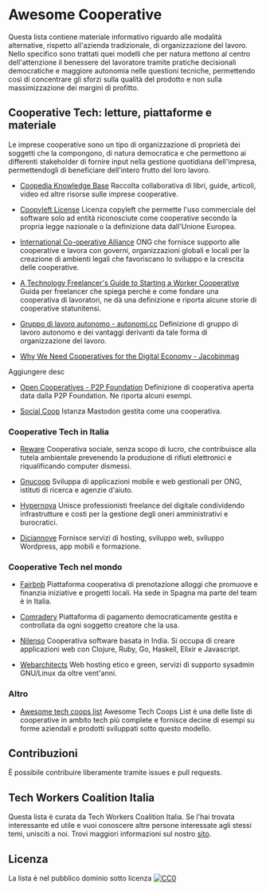 # Awesome Cooperative
 
Questa lista contiene materiale informativo riguardo alle modalità alternative, rispetto all'azienda tradizionale, di organizzazione del lavoro. Nello specifico sono trattati quei modelli che per natura mettono al centro dell'attenzione il benessere del lavoratore tramite pratiche decisionali democratiche e maggiore autonomia nelle questioni tecniche, permettendo così di concentrare gli sforzi sulla qualità del prodotto e non sulla massimizzazione dei margini di profitto.

## Cooperative Tech: letture, piattaforme e materiale

Le imprese cooperative sono un tipo di organizzazione di proprietà dei soggetti che la compongono, di natura democratica e che permettono ai differenti stakeholder di fornire input nella gestione quotidiana dell'impresa, permettendogli di beneficiare dell'intero frutto del loro lavoro.

* [Coopedia Knowledge Base](https://coopedia.starter.coop)
Raccolta collaborativa di libri, guide, articoli, video ed altre risorse sulle imprese cooperative.

* [Coopyleft License](https://wiki.coopcycle.org/en:license)
Licenza copyleft che permette l'uso commerciale del software solo ad entità riconosciute come cooperative secondo la propria legge nazionale o la definizione data dall'Unione Europea.

* [International Co-operative Alliance](https://www.ica.coop/en)
ONG che fornisce supporto alle cooperative e lavora con governi, organizzazioni globali e locali per la creazione di ambienti legali che favoriscano lo sviluppo e la crescita delle cooperative.

* [A Technology Freelancer's Guide to Starting a Worker Cooperative](https://techworker.coop/resources/technology-freelancers-guide-starting-worker-cooperative)
Guida per freelancer che spiega perchè e come fondare una cooperativa di lavoratori, ne dà una definizione e riporta alcune storie di cooperative statunitensi.

* [Gruppo di lavoro autonomo - autonomi.cc](https://autonomi.cc/gruppo-di-lavoro-autonomo/)
Definizione di gruppo di lavoro autonomo e dei vantaggi derivanti da tale forma di organizzazione del lavoro.

* [Why We Need Cooperatives for the Digital Economy - Jacobinmag](https://jacobinmag.com/2020/05/cooperatives-digital-economy-airbnb-cities)

Aggiungere desc

* [Open Cooperatives - P2P Foundation](https://wiki.p2pfoundation.net/Open_Cooperatives)
Definizione di cooperativa aperta data dalla P2P Foundation. Ne riporta alcuni esempi.

* [Social Coop](https://social.coop/)
Istanza Mastodon gestita come una cooperativa.

### Cooperative Tech in Italia

* [Reware](https://coop.reware.it/)
Cooperativa sociale, senza scopo di lucro, che contribuisce alla tutela ambientale prevenendo la produzione di rifiuti elettronici e riqualificando computer dismessi.

* [Gnucoop](https://www.gnucoop.com/)
Sviluppa di applicazioni mobile e web gestionali per ONG, istituti di ricerca e agenzie d'aiuto.

* [Hypernova](https://www.hypernovacoop.it/)
Unisce professionisti freelance del digitale condividendo infrastrutture e costi per la gestione degli oneri amministrativi e burocratici.

* [Diciannove](https://19.coop/)
Fornisce servizi di hosting, sviluppo web, sviluppo Wordpress, app mobili e formazione.

### Cooperative Tech nel mondo

* [Fairbnb](https://fairbnb.coop/)
Piattaforma cooperativa di prenotazione alloggi che promuove e finanzia iniziative e progetti locali. Ha sede in Spagna ma parte del team è in Italia.

* [Comradery](https://comradery.co/)
Piattaforma di pagamento democraticamente gestita e controllata da ogni soggetto creatore che la usa.

* [Nilenso](https://nilenso.com/)
Cooperativa software basata in India. Si occupa di creare applicazioni web con Clojure, Ruby, Go, Haskell, Elixir e Javascript.

* [Webarchitects](https://www.webarchitects.coop/)
Web hosting etico e green, servizi di supporto sysadmin GNU/Linux da oltre vent'anni.

### Altro

* [Awesome tech coops list](https://github.com/hng/tech-coops/)
Awesome Tech Coops List è una delle liste di cooperative in ambito tech più complete e fornisce decine di esempi su forme aziendali e prodotti sviluppati sotto questo modello.

## Contribuzioni

È possibile contribuire liberamente tramite issues e pull requests.

## Tech Workers Coalition Italia

Questa lista è curata da Tech Workers Coalition Italia. Se l'hai trovata interessante ed utile e vuoi conoscere altre persone interessate agli stessi temi, unisciti a noi. Trovi maggiori informazioni sul nostro [sito](https://twc-italia.org).


## Licenza

La lista è nel pubblico dominio sotto licenza [![CC0](http://mirrors.creativecommons.org/presskit/buttons/88x31/svg/cc-zero.svg)](https://creativecommons.org/publicdomain/zero/1.0/)


